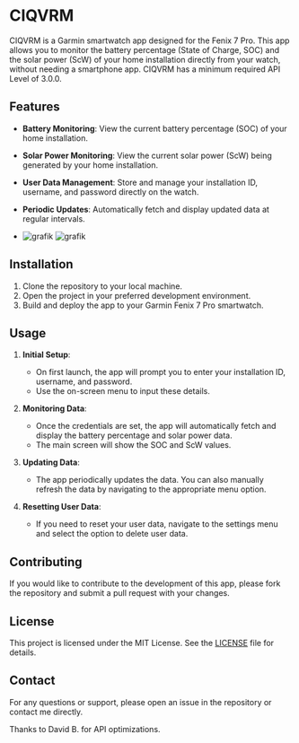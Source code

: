 # CIQVRM

CIQVRM is a Garmin smartwatch app designed for the Fenix 7 Pro. This app allows you to monitor the battery percentage (State of Charge, SOC) and the solar power (ScW) of your home installation directly from your watch, without needing a smartphone app.
CIQVRM has a minimum required API Level of 3.0.0.

## Features

- **Battery Monitoring**: View the current battery percentage (SOC) of your home installation.
- **Solar Power Monitoring**: View the current solar power (ScW) being generated by your home installation.
- **User Data Management**: Store and manage your installation ID, username, and password directly on the watch.
- **Periodic Updates**: Automatically fetch and display updated data at regular intervals.

- ![grafik](https://github.com/user-attachments/assets/49739b89-4649-4bbd-8466-fd7642044e5f)
![grafik](https://github.com/user-attachments/assets/b279bb39-15b6-4512-811f-6be3b65ec283)


## Installation

1. Clone the repository to your local machine.
2. Open the project in your preferred development environment.
3. Build and deploy the app to your Garmin Fenix 7 Pro smartwatch.

## Usage

1. **Initial Setup**:
   - On first launch, the app will prompt you to enter your installation ID, username, and password.
   - Use the on-screen menu to input these details.

2. **Monitoring Data**:
   - Once the credentials are set, the app will automatically fetch and display the battery percentage and solar power data.
   - The main screen will show the SOC and ScW values.

3. **Updating Data**:
   - The app periodically updates the data. You can also manually refresh the data by navigating to the appropriate menu option.

4. **Resetting User Data**:
   - If you need to reset your user data, navigate to the settings menu and select the option to delete user data.

## Contributing

If you would like to contribute to the development of this app, please fork the repository and submit a pull request with your changes.

## License

This project is licensed under the MIT License. See the [LICENSE](LICENSE) file for details.

## Contact

For any questions or support, please open an issue in the repository or contact me directly.

Thanks to David B. for API optimizations.
